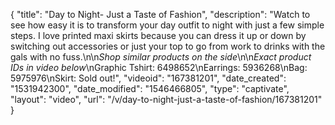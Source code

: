 {
    "title": "Day to Night- Just a Taste of Fashion",
    "description": "Watch to see how easy it is to transform your day outfit to night with just a few simple steps. I love printed maxi skirts because you can dress it up or down by switching out accessories or just your top to go from work to drinks with the gals with no fuss.\n\n*Shop similar products on the side*\n\n*Exact product IDs in video below*\nGraphic Tshirt: 6498652\nEarrings: 5936268\nBag: 5975976\nSkirt: Sold out!",
    "videoid": "167381201",
    "date_created": "1531942300",
    "date_modified": "1546466805",
    "type": "captivate",
    "layout": "video",
    "url": "\/v\/day-to-night-just-a-taste-of-fashion\/167381201"
}